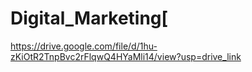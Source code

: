 # Digital_Marketing[
https://drive.google.com/file/d/1hu-zKiOtR2TnpBvc2rFlqwQ4HYaMli14/view?usp=drive_link
